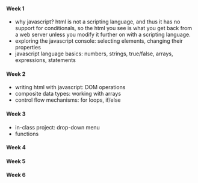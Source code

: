 #### Week 1
+ why javascript? html is not a scripting language, and thus it has no support for conditionals, so the html you see is what you get back from a web server unless you modify it further on with a scripting language.
+ exploring the javascript console: selecting elements, changing their properties
+ javascript language basics: numbers, strings, true/false, arrays, expressions, statements

#### Week 2
+ writing html with javascript: DOM operations
+ composite data types: working with arrays
+ control flow mechanisms: for loops, if/else



#### Week 3
+ in-class project: drop-down menu
+ functions

#### Week 4
#### Week 5
#### Week 6

